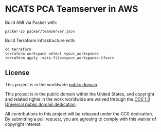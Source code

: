 # NCATS PCA Teamserver in AWS #

Build AMI via Packer with:
```
packer-io packer/teamserver.json
```

Build Terraform infrastructure with:
```
cd terraform
terraform workspace select <your_workspace>
terraform apply -vars-file=<your_workspace>.tfvars
```

## License ##

This project is in the worldwide [public domain](LICENSE.md).

This project is in the public domain within the United States, and
copyright and related rights in the work worldwide are waived through
the [CC0 1.0 Universal public domain
dedication](https://creativecommons.org/publicdomain/zero/1.0/).

All contributions to this project will be released under the CC0
dedication. By submitting a pull request, you are agreeing to comply
with this waiver of copyright interest.
